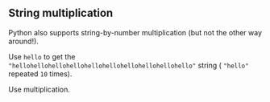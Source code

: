## String multiplication

Python also supports string-by-number multiplication (but not the other way around!).  
  
Use `hello` to get the `"hellohellohellohellohellohellohellohellohellohello"` 
string ( `"hello"` repeated `10` times).  

<div class='hint'>Use multiplication.</div>
